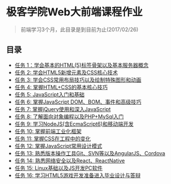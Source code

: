 <html lang="en">

<head>
    <meta charset="utf-8">
</head>
    <body>
        <h1>极客学院Web大前端课程作业</h1>
        <blockquote>
            <p>前端学习3个月，此目录是到目前为止(2017/02/26)</p>
        </blockquote>
        <h2>目录</h2>
        <ul>
            <li><a href="#">任务 1：学会基本的HTML(5)标签骨架以及基本服务器概念</a></li>
            <li><a href="#">任务 2: 学会HTML5新增元素及CSS核心技术</a></li>
            <li><a href="#">任务 3: 学会CSS常用布局技巧以及绘制特殊图形和动画</a></li>
            <li><a href="#">任务 4: 掌握HTML+CSS的基本核心技巧</a></li>
            <li><a href="#">任务 5: JavaScript入门和基础</a></li>
            <li><a href="#">任务 6: 掌握JavaScript DOM、BOM、事件和高级技巧</a></li>
            <li><a href="#">任务 7: 掌握jQuery使用和深入JavaScript</a></li>
            <li><a href="#">任务 8: 了解面向对象编程以及PHP+MySql入门</a></li>
            <li><a href="#">任务 9: 学习NodeJS(含EcmaScript6)和移动端开发</a></li>
            <li><a href="#">任务 10: 掌握前端工业化框架</a></li>
            <li><a href="#">任务 11: 掌握CSS在工程中的变化</a></li>
            <li><a href="#">任务 12: 掌握JavaScript常用设计模式</a></li>
            <li><a href="#">任务 13: 熟悉版本操作工具Git、SVN等以及AngularJS、Cordova</a></li>
            <li><a href="#">任务 14: 熟悉网络安全以及React、ReactNative</a></li>
            <li><a href="#">任务 15: Linux基础以及JS开发PC软件</a></li>
            <li><a href="#">任务 16: 学习HTML5游戏开发准备进入毕业设计与答辩</a></li>
        </ul>
    </body>

</html>
